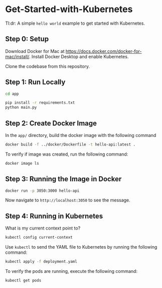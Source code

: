 # Get-Started-with-Kubernetes
Tl:dr: A simple `hello world` example to get started with Kubernetes. 
## Step 0: Setup
Download Docker for Mac at  https://docs.docker.com/docker-for-mac/install/. 
Install Docker Desktop and enable Kubernetes.  

Clone the codebase from this repository. 

## Step 1: Run Locally 
```bash
cd app
```

```bash
pip install -r requirements.txt
python main.py

```

## Step 2: Create Docker Image
In the `app/` directory, build the docker image with the following command
```bash
docker build -f ../docker/Dockerfile -t hello-api:latest .
```
To verify if image was created, run the following command:
```bash
docker image ls
```

## Step 3: Running the Image in Docker
```bash
docker run -p 3050:3000 hello-api
``` 
Now navigate to `http://localhost:3050` to see the message.  

## Step 4: Running in Kubernetes 
What is my current context point to? 
```bash
kubectl config current-context
```
Use `kubectl` to send the YAML file to Kubernetes by running the following command:
```bash
kubectl apply -f deployment.yaml
```
To verify the pods are running, execute the following command:
```bash
kubectl get pods
```